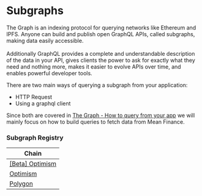 # Subgraphs

The Graph is an indexing protocol for querying networks like Ethereum and IPFS. Anyone can build and publish open GraphQL APIs, called subgraphs, making data easily accessible.\
\
Additionally GraphQL provides a complete and understandable description of the data in your API, gives clients the power to ask for exactly what they need and nothing more, makes it easier to evolve APIs over time, and enables powerful developer tools.

There are two main ways of querying a subgraph from your application:

* HTTP Request
* Using a graphql client

Since both are covered in [The Graph - How to query from your app](https://thegraph.com/docs/en/developer/querying-from-your-app/#apollo-client) we will mainly focus on how to build queries to fetch data from Mean Finance.

### Subgraph Registry

| **Chain**                                                                                           |
| --------------------------------------------------------------------------------------------------- |
| [\[Beta\] Optimism](https://thegraph.com/hosted-service/subgraph/mean-finance/dca-v2-optimism-beta) |
| [Optimism](https://thegraph.com/hosted-service/subgraph/mean-finance/dca-v2-optimism)               |
| [Polygon](https://thegraph.com/hosted-service/subgraph/mean-finance/dca-v2-polygon)                 |

